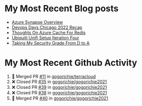 # My Most Recent Blog posts
<!-- BLOG-POST-LIST:START -->
- [Azure Synapse Overview](https://www.gogorichie.com/blog/microsoft/azure-synapse-overview/)
- [Devops Days Chicago 2022 Recap](https://www.gogorichie.com/blog/devopsdayschicago2022recap/)
- [Thoughts On Azure Cache For Redis](https://www.gogorichie.com/blog/microsoft/thoughts-on-azure-cache-4-redis/)
- [Ubiquiti Unifi Setup Iteration Four](https://www.gogorichie.com/blog/ubiquiti-unifi-setup-iteration-four/)
- [Taking My Security Grade From D to A](https://www.gogorichie.com/blog/security-grade/)
<!-- BLOG-POST-LIST:END -->


# My Most Recent Github Activity
<!--START_SECTION:activity-->
1. 🎉 Merged PR [#11](https://github.com/gogorichie/terracloud/pull/11) in [gogorichie/terracloud](https://github.com/gogorichie/terracloud)
2. ❌ Closed PR [#35](https://github.com/gogorichie/gogorichie2021/pull/35) in [gogorichie/gogorichie2021](https://github.com/gogorichie/gogorichie2021)
3. ❌ Closed PR [#39](https://github.com/gogorichie/gogorichie2021/pull/39) in [gogorichie/gogorichie2021](https://github.com/gogorichie/gogorichie2021)
4. ❌ Closed PR [#38](https://github.com/gogorichie/gogorichie2021/pull/38) in [gogorichie/gogorichie2021](https://github.com/gogorichie/gogorichie2021)
5. 🎉 Merged PR [#40](https://github.com/gogorichie/gogorichie2021/pull/40) in [gogorichie/gogorichie2021](https://github.com/gogorichie/gogorichie2021)
<!--END_SECTION:activity-->

